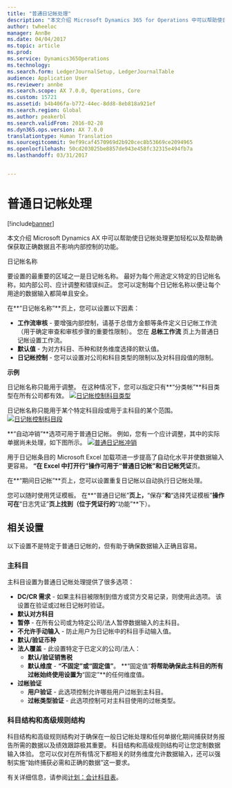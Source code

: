```yaml
---
title: "普通日记帐处理"
description: "本文介绍 Microsoft Dynamics 365 for Operations 中可以帮助使日记帐处理更加轻松以及帮助确保获取正确数据且不影响内部控制的功能。"
author: twheeloc
manager: AnnBe
ms.date: 04/04/2017
ms.topic: article
ms.prod: 
ms.service: Dynamics365Operations
ms.technology: 
ms.search.form: LedgerJournalSetup, LedgerJournalTable
audience: Application User
ms.reviewer: annbe
ms.search.scope: AX 7.0.0, Operations, Core
ms.custom: 15721
ms.assetid: b4b406fa-b772-44ec-8dd8-8eb818a921ef
ms.search.region: Global
ms.author: peakerbl
ms.search.validFrom: 2016-02-28
ms.dyn365.ops.version: AX 7.0.0
translationtype: Human Translation
ms.sourcegitcommit: 9ef99caf4570969d2b920cec8b53669ce2094965
ms.openlocfilehash: 50cd203025be8857de943e458fc32315e494fb7a
ms.lasthandoff: 03/31/2017


---
```


# <a name="general-journal-processing"></a>普通日记帐处理

[!include[banner](../includes/banner.md)]


本文介绍 Microsoft Dynamics AX 中可以帮助使日记帐处理更加轻松以及帮助确保获取正确数据且不影响内部控制的功能。  

日记帐名称

要设置的最重要的区域之一是日记帐名称。 最好为每个用途定义特定的日记帐名称，如内部公司、应计调整和错误纠正。 您可以定制每个日记帐名称以便让每个用途的数据输入都简单且安全。 

在**“日记帐名称”**页上，您可以设置以下因素：

-   **工作流审核** - 要增强内部控制，请基于总借方金额等条件定义日记帐工作流（用于确定审查和审核步骤的重要性限制）。 您在 **总帐工作流** 页上为普通日记帐设置工作流。
-   **默认值** - 为对方科目、币种和财务维度选择的默认值。
-   **日记帐控制** - 您可以设置对公司和科目类型的限制以及对科目段值的限制。 

**示例**

日记帐名称只能用于调整。 在这种情况下，您可以指定只有**“分类帐”**科目类型在所有公司都有效。 [![日记帐控制科目类型](./media/journal-control-account-types1.png)](./media/journal-control-account-types1.png)

日记帐名称只能用于某个特定科目段或用于主科目的某个范围。 [![日记帐控制科目段](./media/journal-control-segment1.png)](./media/journal-control-segment1.png)

**“自动冲销”**选项可用于普通日记帐。 例如，您有一个应计调整，其中的实际单据尚未处理，如下图所示。
[![普通日记帐冲销](./media/general-journal-reversing1.png)](./media/general-journal-reversing1.png) 

用于日记帐条目的 Microsoft Excel 加载项进一步提高了自动化水平并使数据输入更容易。 **“在 Excel 中打开行”**操作可用于**“普通日记帐”**和**日记帐凭证**页。 

在**“期间日记帐”**页上，您可以设置重复日记帐以自动执行日记帐处理。 

您可以随时使用凭证模板。 在**“普通日记帐”**页上，**“保存”**和**“选择凭证模板”**操作可在**“日志凭证”**页上找到（位于凭证行的**“功能”**下）。

## <a name="related-setup"></a>相关设置
以下设置不是特定于普通日记帐的，但有助于确保数据输入正确且容易。

### <a name="main-account"></a>主科目

主科目设置为普通日记帐处理提供了很多选项：

-   **DC/CR 需求** - 如果主科目被限制到借方或贷方交易记录，则使用此选项。 该设置在验证或过帐日记帐时验证。
-   **默认对方科目**
-   **暂停** - 在所有公司或为特定公司/法人暂停数据输入的主科目。
-   **不允许手动输入** - 防止用户为日记帐中的科目手动输入值。
-   **默认/验证币种**
-   **法人覆盖** - 此设置特定于已定义的公司/法人：
    -   **默认/验证销售税**
    -   **默认维度** - **“不固定”**或**“固定值”**。 **“固定值”**将帮助确保此主科目的所有过帐始终使用设置为**“固定”**的任何维度值。
-   **过帐验证**
    -   **用户验证** - 此选项控制允许哪些用户过帐到主科目。
    -   **过帐类型验证** - 此选项控制可对主科目使用的过帐类型。

### <a name="accounting-structures-and-advanced-rules-structures"></a>科目结构和高级规则结构

科目结构和高级规则结构对于确保在一般日记帐处理和任何单据化期间捕获财务报告所需的数据以及绩效跟踪极其重要。 科目结构和高级规则结构可让您定制数据输入体验。 您可以仅对在所有情况下都相关的财务维度允许数据输入，还可以强制实施“始终捕获必需和正确的数据”这一要求。

有关详细信息，请参阅[计划：会计科目表](plan-chart-of-accounts.md)。 



